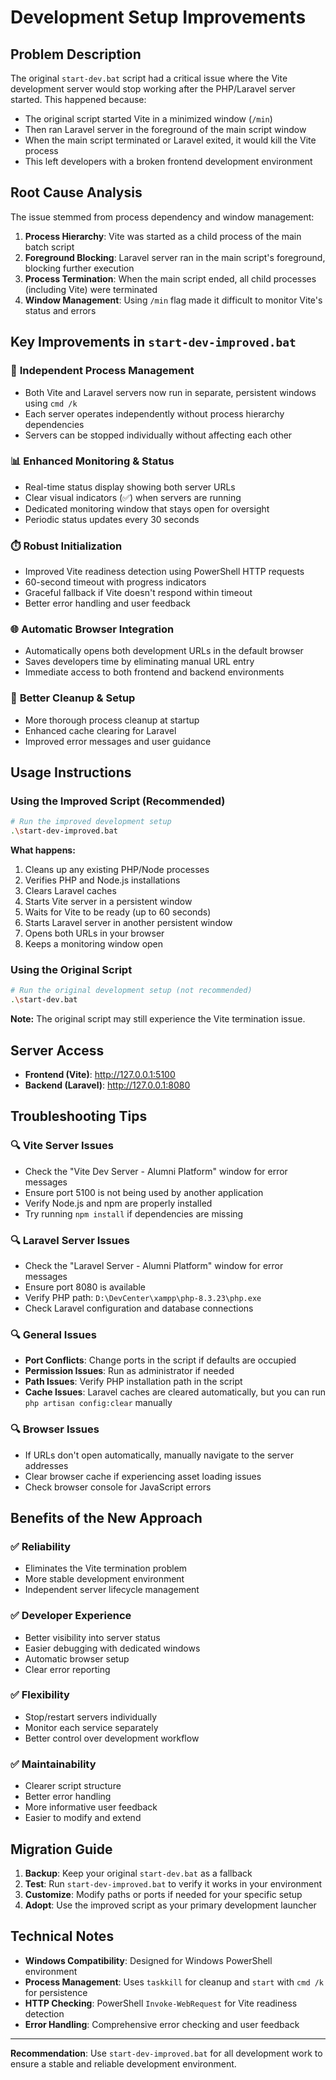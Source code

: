 # Development Setup Improvements

## Problem Description

The original `start-dev.bat` script had a critical issue where the Vite development server would stop working after the PHP/Laravel server started. This happened because:

- The original script started Vite in a minimized window (`/min`)
- Then ran Laravel server in the foreground of the main script window
- When the main script terminated or Laravel exited, it would kill the Vite process
- This left developers with a broken frontend development environment

## Root Cause Analysis

The issue stemmed from process dependency and window management:

1. **Process Hierarchy**: Vite was started as a child process of the main batch script
2. **Foreground Blocking**: Laravel server ran in the main script's foreground, blocking further execution
3. **Process Termination**: When the main script ended, all child processes (including Vite) were terminated
4. **Window Management**: Using `/min` flag made it difficult to monitor Vite's status and errors

## Key Improvements in `start-dev-improved.bat`

### 🔧 **Independent Process Management**
- Both Vite and Laravel servers now run in separate, persistent windows using `cmd /k`
- Each server operates independently without process hierarchy dependencies
- Servers can be stopped individually without affecting each other

### 📊 **Enhanced Monitoring & Status**
- Real-time status display showing both server URLs
- Clear visual indicators (✅) when servers are running
- Dedicated monitoring window that stays open for oversight
- Periodic status updates every 30 seconds

### ⏱️ **Robust Initialization**
- Improved Vite readiness detection using PowerShell HTTP requests
- 60-second timeout with progress indicators
- Graceful fallback if Vite doesn't respond within timeout
- Better error handling and user feedback

### 🌐 **Automatic Browser Integration**
- Automatically opens both development URLs in the default browser
- Saves developers time by eliminating manual URL entry
- Immediate access to both frontend and backend environments

### 🧹 **Better Cleanup & Setup**
- More thorough process cleanup at startup
- Enhanced cache clearing for Laravel
- Improved error messages and user guidance

## Usage Instructions

### Using the Improved Script (Recommended)

```bash
# Run the improved development setup
.\start-dev-improved.bat
```

**What happens:**
1. Cleans up any existing PHP/Node processes
2. Verifies PHP and Node.js installations
3. Clears Laravel caches
4. Starts Vite server in a persistent window
5. Waits for Vite to be ready (up to 60 seconds)
6. Starts Laravel server in another persistent window
7. Opens both URLs in your browser
8. Keeps a monitoring window open

### Using the Original Script

```bash
# Run the original development setup (not recommended)
.\start-dev.bat
```

**Note:** The original script may still experience the Vite termination issue.

## Server Access

- **Frontend (Vite)**: http://127.0.0.1:5100
- **Backend (Laravel)**: http://127.0.0.1:8080

## Troubleshooting Tips

### 🔍 **Vite Server Issues**
- Check the "Vite Dev Server - Alumni Platform" window for error messages
- Ensure port 5100 is not being used by another application
- Verify Node.js and npm are properly installed
- Try running `npm install` if dependencies are missing

### 🔍 **Laravel Server Issues**
- Check the "Laravel Server - Alumni Platform" window for error messages
- Ensure port 8080 is available
- Verify PHP path: `D:\DevCenter\xampp\php-8.3.23\php.exe`
- Check Laravel configuration and database connections

### 🔍 **General Issues**
- **Port Conflicts**: Change ports in the script if defaults are occupied
- **Permission Issues**: Run as administrator if needed
- **Path Issues**: Verify PHP installation path in the script
- **Cache Issues**: Laravel caches are cleared automatically, but you can run `php artisan config:clear` manually

### 🔍 **Browser Issues**
- If URLs don't open automatically, manually navigate to the server addresses
- Clear browser cache if experiencing asset loading issues
- Check browser console for JavaScript errors

## Benefits of the New Approach

### ✅ **Reliability**
- Eliminates the Vite termination problem
- More stable development environment
- Independent server lifecycle management

### ✅ **Developer Experience**
- Better visibility into server status
- Easier debugging with dedicated windows
- Automatic browser setup
- Clear error reporting

### ✅ **Flexibility**
- Stop/restart servers individually
- Monitor each service separately
- Better control over development workflow

### ✅ **Maintainability**
- Clearer script structure
- Better error handling
- More informative user feedback
- Easier to modify and extend

## Migration Guide

1. **Backup**: Keep your original `start-dev.bat` as a fallback
2. **Test**: Run `start-dev-improved.bat` to verify it works in your environment
3. **Customize**: Modify paths or ports if needed for your specific setup
4. **Adopt**: Use the improved script as your primary development launcher

## Technical Notes

- **Windows Compatibility**: Designed for Windows PowerShell environment
- **Process Management**: Uses `taskkill` for cleanup and `start` with `cmd /k` for persistence
- **HTTP Checking**: PowerShell `Invoke-WebRequest` for Vite readiness detection
- **Error Handling**: Comprehensive error checking and user feedback

---

**Recommendation**: Use `start-dev-improved.bat` for all development work to ensure a stable and reliable development environment.